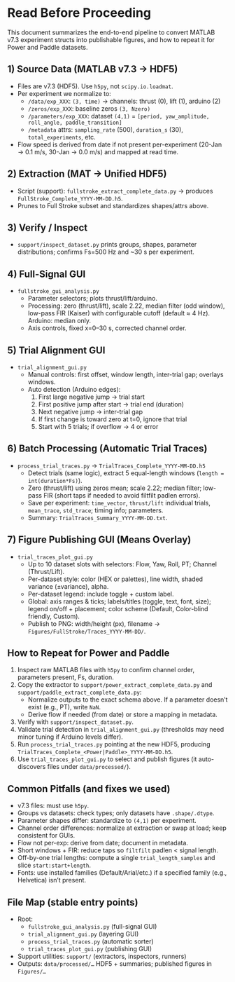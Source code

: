 # Read Before Proceeding

This document summarizes the end-to-end pipeline to convert MATLAB v7.3 experiment structs into publishable figures, and how to repeat it for Power and Paddle datasets.

## 1) Source Data (MATLAB v7.3 → HDF5)
- Files are v7.3 (HDF5). Use `h5py`, not `scipy.io.loadmat`.
- Per experiment we normalize to:
  - `/data/exp_XXX`: `(3, time)` → channels: thrust (0), lift (1), arduino (2)
  - `/zeros/exp_XXX`: baseline zeros `(3, Nzero)`
  - `/parameters/exp_XXX`: dataset `(4,1)` = `[period, yaw_amplitude, roll_angle, paddle_transition]`
  - `/metadata` attrs: `sampling_rate` (500), `duration_s` (30), `total_experiments`, etc.
- Flow speed is derived from date if not present per-experiment (20-Jan → 0.1 m/s, 30-Jan → 0.0 m/s) and mapped at read time.

## 2) Extraction (MAT → Unified HDF5)
- Script (support): `fullstroke_extract_complete_data.py` → produces `FullStroke_Complete_YYYY-MM-DD.h5`.
- Prunes to Full Stroke subset and standardizes shapes/attrs above.

## 3) Verify / Inspect
- `support/inspect_dataset.py` prints groups, shapes, parameter distributions; confirms Fs=500 Hz and ~30 s per experiment.

## 4) Full-Signal GUI
- `fullstroke_gui_analysis.py`
  - Parameter selectors; plots thrust/lift/arduino.
  - Processing: zero (thrust/lift), scale 2.22, median filter (odd window), low-pass FIR (Kaiser) with configurable cutoff (default ≈ 4 Hz). Arduino: median only.
  - Axis controls, fixed x=0–30 s, corrected channel order.

## 5) Trial Alignment GUI
- `trial_alignment_gui.py`
  - Manual controls: first offset, window length, inter-trial gap; overlays windows.
  - Auto detection (Arduino edges):
    1) First large negative jump → trial start
    2) First positive jump after start → trial end (duration)
    3) Next negative jump → inter-trial gap
    4) If first change is toward zero at t=0, ignore that trial
    5) Start with 5 trials; if overflow → 4 or error

## 6) Batch Processing (Automatic Trial Traces)
- `process_trial_traces.py` → `TrialTraces_Complete_YYYY-MM-DD.h5`
  - Detect trials (same logic), extract 5 equal-length windows (`length = int(duration*Fs)`).
  - Zero (thrust/lift) using zeros mean; scale 2.22; median filter; low-pass FIR (short taps if needed to avoid filtfilt padlen errors).
  - Save per experiment: `time_vector`, `thrust/lift` individual trials, `mean_trace`, `std_trace`; timing info; parameters.
  - Summary: `TrialTraces_Summary_YYYY-MM-DD.txt`.

## 7) Figure Publishing GUI (Means Overlay)
- `trial_traces_plot_gui.py`
  - Up to 10 dataset slots with selectors: Flow, Yaw, Roll, PT; Channel (Thrust/Lift).
  - Per-dataset style: color (HEX or palettes), line width, shaded variance (±variance), alpha.
  - Per-dataset legend: include toggle + custom label.
  - Global: axis ranges & ticks; labels/titles (toggle, text, font, size); legend on/off + placement; color scheme (Default, Color-blind friendly, Custom).
  - Publish to PNG: width/height (px), filename → `Figures/FullStroke/Traces_YYYY-MM-DD/`.

## How to Repeat for Power and Paddle
1) Inspect raw MATLAB files with `h5py` to confirm channel order, parameters present, Fs, duration.
2) Copy the extractor to `support/power_extract_complete_data.py` and `support/paddle_extract_complete_data.py`:
   - Normalize outputs to the exact schema above. If a parameter doesn’t exist (e.g., PT), write `NaN`.
   - Derive flow if needed (from date) or store a mapping in metadata.
3) Verify with `support/inspect_dataset.py`.
4) Validate trial detection in `trial_alignment_gui.py` (thresholds may need minor tuning if Arduino levels differ).
5) Run `process_trial_traces.py` pointing at the new HDF5, producing `TrialTraces_Complete_<Power|Paddle>_YYYY-MM-DD.h5`.
6) Use `trial_traces_plot_gui.py` to select and publish figures (it auto-discovers files under `data/processed/`).

## Common Pitfalls (and fixes we used)
- v7.3 files: must use `h5py`.
- Groups vs datasets: check types; only datasets have `.shape/.dtype`.
- Parameter shapes differ: standardize to `(4,1)` per experiment.
- Channel order differences: normalize at extraction or swap at load; keep consistent for GUIs.
- Flow not per-exp: derive from date; document in metadata.
- Short windows + FIR: reduce taps so `filtfilt` padlen < signal length.
- Off-by-one trial lengths: compute a single `trial_length_samples` and slice `start:start+length`.
- Fonts: use installed families (Default/Arial/etc.) if a specified family (e.g., Helvetica) isn’t present.

## File Map (stable entry points)
- Root:
  - `fullstroke_gui_analysis.py` (full-signal GUI)
  - `trial_alignment_gui.py` (layering GUI)
  - `process_trial_traces.py` (automatic sorter)
  - `trial_traces_plot_gui.py` (publishing GUI)
- Support utilities: `support/` (extractors, inspectors, runners)
- Outputs: `data/processed/…` HDF5 + summaries; published figures in `Figures/…`
